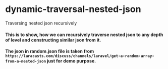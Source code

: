 # dynamic-traversal-nested-json
Traversing nested json recursively

#### This is to show, how we can recursively traverse nested json to any depth of level and constructing similar json from it.
#### The json in random.json file is taken from `https://laracasts.com/discuss/channels/laravel/get-a-random-array-from-a-nested-json` just for demo purpose.
